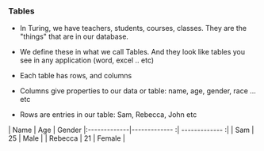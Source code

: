 ### Tables

- In Turing, we have teachers, students, courses, classes. They are the "things" that are in our database.

- We define these in what we call Tables. And they look like tables you see in any application (word, excel .. etc)

- Each table has rows, and columns

- Columns give properties to our data or table: name, age, gender, race ... etc

- Rows are entries in our table: Sam, Rebecca, John etc

|  Name       |     Age   | Gender
|:-------------|------------- :| ------------- :|
|  Sam        |     25    | Male |
|  Rebecca    |     21    | Female |
